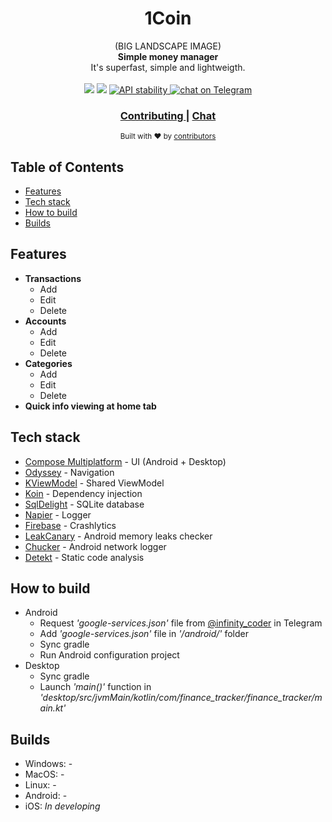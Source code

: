 <h1 align="center">1Coin</h1>

<div align="center">
      (BIG LANDSCAPE IMAGE)
</div>
<div align="center">
  <strong>Simple money manager</strong>
</div>
<div align="center">
  It's superfast, simple and lightweigth.
</div>

<br />

<div align="center">
  <!-- Contributors -->
  <a href="https://github.com/VitalyPeryatin/FinanceTracker/graphs/contributors" alt="Contributors">
        <img src="https://img.shields.io/github/contributors/VitalyPeryatin/FinanceTracker" /></a>
  <!-- Build status -->
  <a href="https://github.com/VitalyPeryatin/FinanceTracker/actions/workflows/android.yml" alt="Build status">
        <img src="https://img.shields.io/github/workflow/status/VitalyPeryatin/FinanceTracker/Android CI" /></a>
  <!-- Stability -->
  <a href="https://nodejs.org/api/documentation.html#documentation_stability_index">
    <img src="https://img.shields.io/badge/stability-experimental-orange.svg?style=flat-square"
      alt="API stability" />
  </a>
  <a href="https://t.me/+FFK1aCS6uJs1NTBi">
        <img src="https://img.shields.io/badge/Telegram-2CA5E0?logo=telegram&logoColor=white"
            alt="chat on Telegram"></a>
</div>

<div align="center">
  <h3>
    <a href="">
      Contributing
    </a>
    <span> | </span>
    <a href="https://t.me/+FFK1aCS6uJs1NTBi">
      Chat
    </a>
  </h3>
</div>

<div align="center">
  <sub>Built with ❤︎ by
  <a href="https://github.com/VitalyPeryatin/FinanceTracker/graphs/contributors">
    contributors
  </a>
</div>

## Table of Contents
- [Features](#features)
- [Tech stack](#tech-stack)
- [How to build](#how-to-build)
- [Builds](#builds)

## Features
- __Transactions__
    - Add
    - Edit
    - Delete
- __Accounts__
    - Add
    - Edit
    - Delete
- __Categories__
    - Add
    - Edit
    - Delete
- __Quick info viewing at home tab__

## Tech stack
- [Compose Multiplatform](https://github.com/JetBrains/compose-jb) - UI (Android + Desktop)
- [Odyssey](https://github.com/AlexGladkov/Odyssey) - Navigation
- [KViewModel](https://github.com/adeo-opensource/kviewmodel--mpp) - Shared ViewModel
- [Koin](https://insert-koin.io/) - Dependency injection
- [SqlDelight](https://github.com/cashapp/sqldelight) - SQLite database
- [Napier](https://github.com/AAkira/Napier) - Logger
- [Firebase](https://firebase.google.com/) - Crashlytics
- [LeakCanary](https://square.github.io/leakcanary/) - Android memory leaks checker
- [Chucker](https://github.com/ChuckerTeam/chucker) - Android network logger
- [Detekt](https://github.com/detekt/detekt) - Static code analysis

## How to build
- Android
    - Request <i>'google-services.json'</i> file from <a href="https://t.me/infinity_coder">@infinity_coder</a> in Telegram
    - Add <i>'google-services.json'</i> file in <i>'/android/'</i> folder
    - Sync gradle
    - Run Android configuration project
- Desktop
    - Sync gradle
    - Launch <i>'main()'</i> function in <i>'desktop/src/jvmMain/kotlin/com/finance_tracker/finance_tracker/main.kt'</i>

## Builds
- Windows: -
- MacOS: -
- Linux: -
- Android: -
- iOS: <i>In developing</i>
